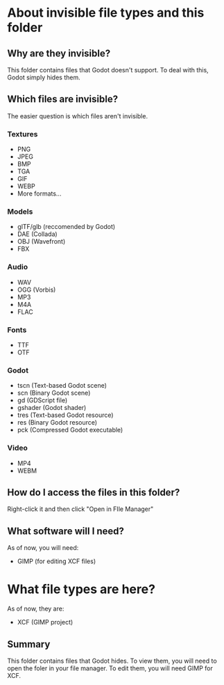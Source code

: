 # About invisible file types and this folder
## Why are they invisible?
This folder contains files that Godot doesn't support. To deal with this, Godot simply hides them.
## Which files are invisible?
The easier question is which files aren't invisible.
### Textures
- PNG
- JPEG
- BMP
- TGA
- GIF
- WEBP
- More formats...
### Models
- glTF/glb (reccomended by Godot)
- DAE (Collada)
- OBJ (Wavefront)
- FBX
### Audio
- WAV
- OGG (Vorbis)
- MP3
- M4A
- FLAC
### Fonts
- TTF
- OTF
### Godot
- tscn (Text-based Godot scene)
- scn (Binary Godot scene)
- gd (GDScript file)
- gshader (Godot shader)
- tres (Text-based Godot resource)
- res (Binary Godot resource)
- pck (Compressed Godot executable)
### Video
- MP4
- WEBM
## How do I access the files in this folder?
Right-click it and then click "Open in FIle Manager"
## What software will I need?
As of now, you will need:
- GIMP (for editing XCF files)
# What file types are here?
As of now, they are:
- XCF (GIMP project)
## Summary
This folder contains files that Godot hides. To view them, you will need to open the foler in your file manager. To edit them, you will need GIMP for XCF.
